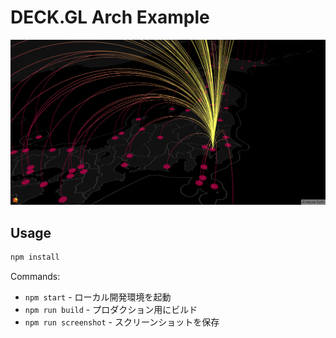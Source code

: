 # DECK.GL Arch Example

![](./screenshot.png)

## Usage

```bash
npm install
```

Commands:
* `npm start` - ローカル開発環境を起動
* `npm run build` - プロダクション用にビルド
* `npm run screenshot` - スクリーンショットを保存
